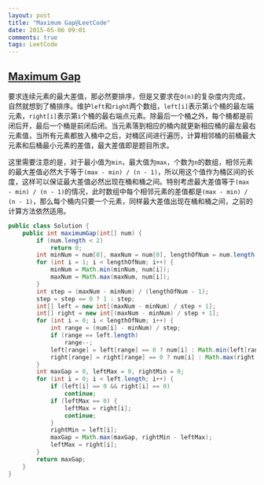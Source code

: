 ```yaml
---
layout: post
title: "Maximum Gap@LeetCode"
date: 2015-05-06 09:01
comments: true
tags: LeetCode
---
```

## [Maximum Gap](https://leetcode.com/problems/maximum-gap/)

<!-- more -->

要求连续元素的最大差值，那必然要排序，但是又要求在`O(n)`的复杂度内完成，自然就想到了桶排序。维护`left`和`right`两个数组，`left[i]`表示第`i`个桶的最左端元素，`right[i]`表示第`i`个桶的最右端点元素。除最后一个桶之外，每个桶都是前闭后开，最后一个桶是前闭后闭。当元素落到相应的桶内就更新相应桶的最左最右元素值，当所有元素都放入桶中之后，对桶区间进行遍历，计算相邻桶的前桶最大元素和后桶最小元素的差值，最大差值即是题目所求。

这里需要注意的是，对于最小值为`min`，最大值为`max`，个数为`n`的数组，相邻元素的最大差值必然大于等于`(max - min) / (n - 1)`，所以用这个值作为桶区间的长度，这样可以保证最大差值必然出现在桶和桶之间。特别考虑最大差值等于`(max - min) / (n - 1)`的情况，此时数组中每个相邻元素的差值都是`(max - min) / (n - 1)`，那么每个桶内只要一个元素，同样最大差值出现在桶和桶之间，之前的计算方法依然适用。

``` java
public class Solution {
    public int maximumGap(int[] num) {
        if (num.length < 2)
            return 0;
        int minNum = num[0], maxNum = num[0], lengthOfNum = num.length;
        for (int i = 1; i < lengthOfNum; i++) {
            minNum = Math.min(minNum, num[i]);
            maxNum = Math.max(maxNum, num[i]);
        }
        int step = (maxNum - minNum) / (lengthOfNum - 1);
        step = step == 0 ? 1 : step;
        int[] left = new int[(maxNum - minNum) / step + 1];
        int[] right = new int[(maxNum - minNum) / step + 1];
        for (int i = 0; i < lengthOfNum; i++) {
            int range = (num[i] - minNum) / step;
            if (range == left.length)
                range--;
            left[range] = left[range] == 0 ? num[i] : Math.min(left[range], num[i]);
            right[range] = right[range] == 0 ? num[i] : Math.max(right[range], num[i]);
        }
        int maxGap = 0, leftMax = 0, rightMin = 0;
        for (int i = 0; i < left.length; i++) {
            if (left[i] == 0 && right[i] == 0)
                continue;
            if (leftMax == 0) {
                leftMax = right[i];
                continue;
            }
            rightMin = left[i];
            maxGap = Math.max(maxGap, rightMin - leftMax);
            leftMax = right[i];
        }
        return maxGap;
    }
}
```